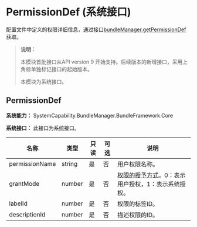 # PermissionDef (系统接口)

配置文件中定义的权限详细信息，通过接口[bundleManager.getPermissionDef](js-apis-bundleManager-sys.md#bundlemanagergetpermissiondef)获取。

> **说明：**
>
> 本模块首批接口从API version 9 开始支持。后续版本的新增接口，采用上角标单独标记接口的起始版本。
>
> 本模块为系统接口。

## **PermissionDef**

**系统能力：** SystemCapability.BundleManager.BundleFramework.Core

**系统接口：** 此接口为系统接口。

| 名称           | 类型   | 只读 | 可选 | 说明           |
| -------------- | ------ | ---- | ---- | -------------- |
| permissionName | string | 是   | 否   | 用户权限名称。   |
| grantMode      | number | 是   | 否   | [权限的授予方式](https://developer.huawei.com/consumer/cn/doc/harmonyos-guides/app-permission-mgmt-overview#授权方式)。0：表示用户授权，1：表示系统授权。 |
| labelId        | number | 是   | 否   | 权限的标签ID。   |
| descriptionId  | number | 是   | 否   | 描述权限的ID。   |
